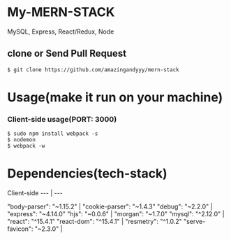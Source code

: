 # My-MERN-STACK
MySQL, Express, React/Redux, Node

## clone or Send Pull Request
```terminal
$ git clone https://github.com/amazingandyyy/mern-stack
```

# Usage(make it run on your machine)
### Client-side usage(PORT: 3000)
```terminal
$ sudo npm install webpack -s
$ nodemon
$ webpack -w
```

# Dependencies(tech-stack)
Client-side
--- | ---

"body-parser": "~1.15.2" | "cookie-parser": "~1.4.3"
"debug": "~2.2.0" | "express": "~4.14.0"
"hjs": "~0.0.6" | "morgan": "~1.7.0"
"mysql": "^2.12.0" | "react": "^15.4.1"
"react-dom": "^15.4.1" | "resmetry": "^1.0.2"
"serve-favicon": "~2.3.0" |
